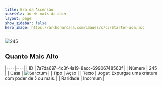 ```yaml
---
title: Era da Ascensão
subtitle: 30 de maio de 2019
layout: page
show_sidebar: false
hero_image: https://archonarcana.com/images/c/c6/Starter-aoa.jpg
---
```


![245](https://cdn.keyforgegame.com/media/card_front/pt/435_245_5529X6HGQQPX_pt.png)

## Quanto Mais Alto

|----|----|
| ID | 7a7da697-4c3f-4a19-8acc-69906748563f |
| Número | 245 |
| Casa | ![Sanctum](https://archonarcana.com/images/thumb/c/c7/Sanctum.png/22px-Sanctum.png "Santuário") |
| Tipo | Ação |
| Texto | Jogar: Expurgue uma criatura com poder de 5 ou mais. |
| Raridade | Incomum |
